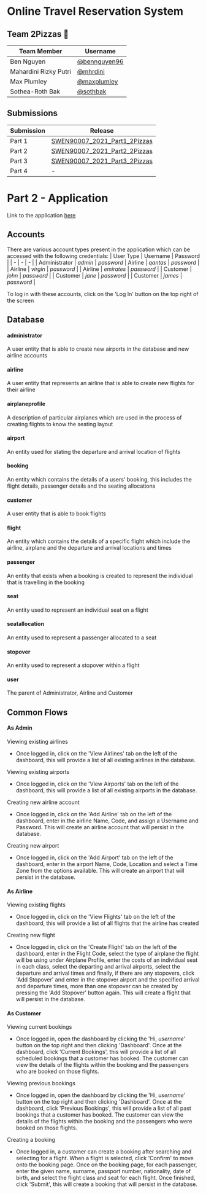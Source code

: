 # Online Travel Reservation System

## Team 2Pizzas 🍕
| Team Member | Username |
| - | - |
| Ben Nguyen | [@bennguyen96](https://github.com/bennguyen96) |
| Mahardini Rizky Putri | [@mhrdini](https://github.com/mhrdini) |
| Max Plumley | [@maxplumley](https://github.com/maxplumley) |
| Sothea-Roth Bak | [@sothbak](https://github.com/sothbak) |

## Submissions
| Submission | Release |
| - | - |
| Part 1 | [SWEN90007_2021_Part1_2Pizzas](https://github.com/SWEN900072021/2Pizzas/releases/tag/SWEN90007_2021_Part1_2Pizzas) |
| Part 2 | [SWEN90007_2021_Part2_2Pizzas](https://github.com/SWEN900072021/2Pizzas/releases/tag/SWEN90007_2021_Part2_2Pizzas) |
| Part 3 | [SWEN90007_2021_Part3_2Pizzas](https://github.com/SWEN900072021/2Pizzas/releases/tag/SWEN90007_2021_Part3_2Pizzas) |
| Part 4 | - |

# Part 2 - Application 

Link to the application [here](https://frontend-2-pizzas.herokuapp.com/)

## Accounts
There are various account types present in the application which can be accessed with the following credentials:
| User Type | Username | Password |
| - | - | - |
| Administrator | *admin* | *password*
| Airline | *qantas* | *password* |
| Airline | *virgin* | *password* |
| Airline | *emirates* | *password* |
| Customer | *john* | *password* |
| Customer | *jane* | *password* |
| Customer | *james* | *password* |

To log in with these accounts, click on the 'Log In' button on the top right of the screen

## Database
#### administrator
A user entity that is able to create new airports in the database and new airline accounts

#### airline
A user entity that represents an airline that is able to create new flights for their airline 

#### airplaneprofile
A description of particular airplanes which are used in the process of creating flights to know the seating layout

#### airport
An entity used for stating the departure and arrival location of flights

#### booking
An entity which contains the details of a users' booking, this includes the flight details, passenger details and the seating allocations

#### customer
A user entity that is able to book flights

#### flight
An entity which contains the details of a specific flight which include the airline, airplane and the departure and arrival locations and times

#### passenger
An entity that exists when a booking is created to represent the individual that is travelling in the booking

#### seat
An entity used to represent an individual seat on a flight

#### seatallocation
An entity used to represent a passenger allocated to a seat

#### stopover
An entity used to represent a stopover within a flight

#### user
The parent of Administrator, Airline and Customer

## Common Flows
#### As Admin
Viewing existing airlines
  - Once logged in, click on the 'View Airlines' tab on the left of the dashboard, this will provide a list of all existing airlines in the database.

Viewing existing airports
  - Once logged in, click on the 'View Airports' tab on the left of the dashboard, this will provide a list of all existing airports in the database.

Creating new airline account
  - Once logged in, click on the 'Add Airline' tab on the left of the dashboard, enter in the airline Name, Code, and assign a Username and Password. This will create an airline account that will persist in the database.

Creating new airport
  - Once logged in, click on the 'Add Airport' tab on the left of the dashboard, enter in the airport Name, Code, Location and select a Time Zone from the options available. This will create an airport that will persist in the database.

#### As Airline
Viewing existing flights
  - Once logged in, click on the 'View Flights' tab on the left of the dashboard, this will provide a list of all flights that the airline has created

Creating new flight
  - Once logged in, click on the 'Create Flight' tab on the left of the dashboard, enter in the Flight Code, select the type of airplane the flight will be using under Airplane Profile, enter the costs of an individual seat in each class, select the departing and arrival airports, select the departure and arrival times and finally, if there are any stopovers, click 'Add Stopover' and enter in the stopover airport and the specified arrival and departure times, more than one stopover can be created by pressing the 'Add Stopover' button again. This will create a flight that will persist in the database.

#### As Customer
Viewing current bookings
  - Once logged in, open the dashboard by clicking the 'Hi, *username*' button on the top right and then clicking 'Dashboard'. Once at the dashboard, click 'Current Bookings', this will provide a list of all scheduled bookings that a customer has booked. The customer can view the details of the flights within the booking and the passengers who are booked on those flights.

Viewing previous bookings
  - Once logged in, open the dashboard by clicking the 'Hi, *username*' button on the top right and then clicking 'Dashboard'. Once at the dashboard, click 'Previous Bookings', this will provide a list of all past bookings that a customer has booked. The customer can view the details of the flights within the booking and the passengers who were booked on those flights.

Creating a booking
  - Once logged in, a customer can create a booking after searching and selecting for a flight. When a flight is selected, click 'Confirm' to move onto the booking page. Once on the booking page, for each passenger, enter the given name, surname, passport number, nationality, date of birth, and select the flight class and seat for each flight. Once finished, click 'Submit', this will create a booking that will persist in the database.
